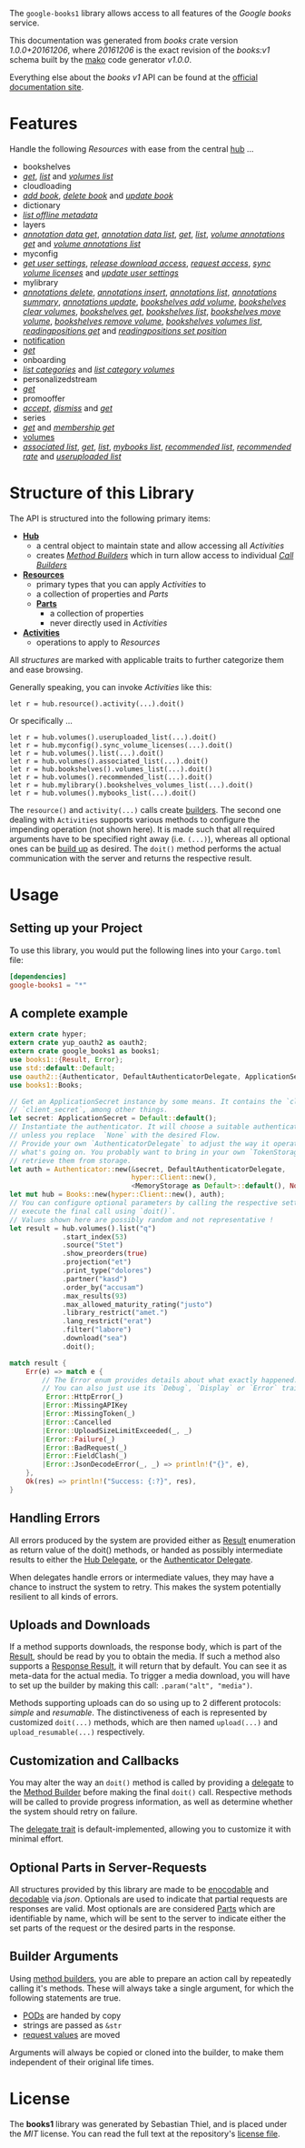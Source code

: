 <!---
DO NOT EDIT !
This file was generated automatically from 'src/mako/api/README.md.mako'
DO NOT EDIT !
-->
The `google-books1` library allows access to all features of the *Google books* service.

This documentation was generated from *books* crate version *1.0.0+20161206*, where *20161206* is the exact revision of the *books:v1* schema built by the [mako](http://www.makotemplates.org/) code generator *v1.0.0*.

Everything else about the *books* *v1* API can be found at the
[official documentation site](https://developers.google.com/books/docs/v1/getting_started).
# Features

Handle the following *Resources* with ease from the central [hub](http://byron.github.io/google-apis-rs/google_books1/struct.Books.html) ... 

* bookshelves
 * [*get*](http://byron.github.io/google-apis-rs/google_books1/struct.BookshelveGetCall.html), [*list*](http://byron.github.io/google-apis-rs/google_books1/struct.BookshelveListCall.html) and [*volumes list*](http://byron.github.io/google-apis-rs/google_books1/struct.BookshelveVolumeListCall.html)
* cloudloading
 * [*add book*](http://byron.github.io/google-apis-rs/google_books1/struct.CloudloadingAddBookCall.html), [*delete book*](http://byron.github.io/google-apis-rs/google_books1/struct.CloudloadingDeleteBookCall.html) and [*update book*](http://byron.github.io/google-apis-rs/google_books1/struct.CloudloadingUpdateBookCall.html)
* dictionary
 * [*list offline metadata*](http://byron.github.io/google-apis-rs/google_books1/struct.DictionaryListOfflineMetadataCall.html)
* layers
 * [*annotation data get*](http://byron.github.io/google-apis-rs/google_books1/struct.LayerAnnotationDataGetCall.html), [*annotation data list*](http://byron.github.io/google-apis-rs/google_books1/struct.LayerAnnotationDataListCall.html), [*get*](http://byron.github.io/google-apis-rs/google_books1/struct.LayerGetCall.html), [*list*](http://byron.github.io/google-apis-rs/google_books1/struct.LayerListCall.html), [*volume annotations get*](http://byron.github.io/google-apis-rs/google_books1/struct.LayerVolumeAnnotationGetCall.html) and [*volume annotations list*](http://byron.github.io/google-apis-rs/google_books1/struct.LayerVolumeAnnotationListCall.html)
* myconfig
 * [*get user settings*](http://byron.github.io/google-apis-rs/google_books1/struct.MyconfigGetUserSettingCall.html), [*release download access*](http://byron.github.io/google-apis-rs/google_books1/struct.MyconfigReleaseDownloadAccesCall.html), [*request access*](http://byron.github.io/google-apis-rs/google_books1/struct.MyconfigRequestAccesCall.html), [*sync volume licenses*](http://byron.github.io/google-apis-rs/google_books1/struct.MyconfigSyncVolumeLicenseCall.html) and [*update user settings*](http://byron.github.io/google-apis-rs/google_books1/struct.MyconfigUpdateUserSettingCall.html)
* mylibrary
 * [*annotations delete*](http://byron.github.io/google-apis-rs/google_books1/struct.MylibraryAnnotationDeleteCall.html), [*annotations insert*](http://byron.github.io/google-apis-rs/google_books1/struct.MylibraryAnnotationInsertCall.html), [*annotations list*](http://byron.github.io/google-apis-rs/google_books1/struct.MylibraryAnnotationListCall.html), [*annotations summary*](http://byron.github.io/google-apis-rs/google_books1/struct.MylibraryAnnotationSummaryCall.html), [*annotations update*](http://byron.github.io/google-apis-rs/google_books1/struct.MylibraryAnnotationUpdateCall.html), [*bookshelves add volume*](http://byron.github.io/google-apis-rs/google_books1/struct.MylibraryBookshelveAddVolumeCall.html), [*bookshelves clear volumes*](http://byron.github.io/google-apis-rs/google_books1/struct.MylibraryBookshelveClearVolumeCall.html), [*bookshelves get*](http://byron.github.io/google-apis-rs/google_books1/struct.MylibraryBookshelveGetCall.html), [*bookshelves list*](http://byron.github.io/google-apis-rs/google_books1/struct.MylibraryBookshelveListCall.html), [*bookshelves move volume*](http://byron.github.io/google-apis-rs/google_books1/struct.MylibraryBookshelveMoveVolumeCall.html), [*bookshelves remove volume*](http://byron.github.io/google-apis-rs/google_books1/struct.MylibraryBookshelveRemoveVolumeCall.html), [*bookshelves volumes list*](http://byron.github.io/google-apis-rs/google_books1/struct.MylibraryBookshelveVolumeListCall.html), [*readingpositions get*](http://byron.github.io/google-apis-rs/google_books1/struct.MylibraryReadingpositionGetCall.html) and [*readingpositions set position*](http://byron.github.io/google-apis-rs/google_books1/struct.MylibraryReadingpositionSetPositionCall.html)
* [notification](http://byron.github.io/google-apis-rs/google_books1/struct.Notification.html)
 * [*get*](http://byron.github.io/google-apis-rs/google_books1/struct.NotificationGetCall.html)
* onboarding
 * [*list categories*](http://byron.github.io/google-apis-rs/google_books1/struct.OnboardingListCategoryCall.html) and [*list category volumes*](http://byron.github.io/google-apis-rs/google_books1/struct.OnboardingListCategoryVolumeCall.html)
* personalizedstream
 * [*get*](http://byron.github.io/google-apis-rs/google_books1/struct.PersonalizedstreamGetCall.html)
* promooffer
 * [*accept*](http://byron.github.io/google-apis-rs/google_books1/struct.PromoofferAcceptCall.html), [*dismiss*](http://byron.github.io/google-apis-rs/google_books1/struct.PromoofferDismisCall.html) and [*get*](http://byron.github.io/google-apis-rs/google_books1/struct.PromoofferGetCall.html)
* series
 * [*get*](http://byron.github.io/google-apis-rs/google_books1/struct.SeryGetCall.html) and [*membership get*](http://byron.github.io/google-apis-rs/google_books1/struct.SeryMembershipGetCall.html)
* [volumes](http://byron.github.io/google-apis-rs/google_books1/struct.Volume.html)
 * [*associated list*](http://byron.github.io/google-apis-rs/google_books1/struct.VolumeAssociatedListCall.html), [*get*](http://byron.github.io/google-apis-rs/google_books1/struct.VolumeGetCall.html), [*list*](http://byron.github.io/google-apis-rs/google_books1/struct.VolumeListCall.html), [*mybooks list*](http://byron.github.io/google-apis-rs/google_books1/struct.VolumeMybookListCall.html), [*recommended list*](http://byron.github.io/google-apis-rs/google_books1/struct.VolumeRecommendedListCall.html), [*recommended rate*](http://byron.github.io/google-apis-rs/google_books1/struct.VolumeRecommendedRateCall.html) and [*useruploaded list*](http://byron.github.io/google-apis-rs/google_books1/struct.VolumeUseruploadedListCall.html)




# Structure of this Library

The API is structured into the following primary items:

* **[Hub](http://byron.github.io/google-apis-rs/google_books1/struct.Books.html)**
    * a central object to maintain state and allow accessing all *Activities*
    * creates [*Method Builders*](http://byron.github.io/google-apis-rs/google_books1/trait.MethodsBuilder.html) which in turn
      allow access to individual [*Call Builders*](http://byron.github.io/google-apis-rs/google_books1/trait.CallBuilder.html)
* **[Resources](http://byron.github.io/google-apis-rs/google_books1/trait.Resource.html)**
    * primary types that you can apply *Activities* to
    * a collection of properties and *Parts*
    * **[Parts](http://byron.github.io/google-apis-rs/google_books1/trait.Part.html)**
        * a collection of properties
        * never directly used in *Activities*
* **[Activities](http://byron.github.io/google-apis-rs/google_books1/trait.CallBuilder.html)**
    * operations to apply to *Resources*

All *structures* are marked with applicable traits to further categorize them and ease browsing.

Generally speaking, you can invoke *Activities* like this:

```Rust,ignore
let r = hub.resource().activity(...).doit()
```

Or specifically ...

```ignore
let r = hub.volumes().useruploaded_list(...).doit()
let r = hub.myconfig().sync_volume_licenses(...).doit()
let r = hub.volumes().list(...).doit()
let r = hub.volumes().associated_list(...).doit()
let r = hub.bookshelves().volumes_list(...).doit()
let r = hub.volumes().recommended_list(...).doit()
let r = hub.mylibrary().bookshelves_volumes_list(...).doit()
let r = hub.volumes().mybooks_list(...).doit()
```

The `resource()` and `activity(...)` calls create [builders][builder-pattern]. The second one dealing with `Activities` 
supports various methods to configure the impending operation (not shown here). It is made such that all required arguments have to be 
specified right away (i.e. `(...)`), whereas all optional ones can be [build up][builder-pattern] as desired.
The `doit()` method performs the actual communication with the server and returns the respective result.

# Usage

## Setting up your Project

To use this library, you would put the following lines into your `Cargo.toml` file:

```toml
[dependencies]
google-books1 = "*"
```

## A complete example

```Rust
extern crate hyper;
extern crate yup_oauth2 as oauth2;
extern crate google_books1 as books1;
use books1::{Result, Error};
use std::default::Default;
use oauth2::{Authenticator, DefaultAuthenticatorDelegate, ApplicationSecret, MemoryStorage};
use books1::Books;

// Get an ApplicationSecret instance by some means. It contains the `client_id` and 
// `client_secret`, among other things.
let secret: ApplicationSecret = Default::default();
// Instantiate the authenticator. It will choose a suitable authentication flow for you, 
// unless you replace  `None` with the desired Flow.
// Provide your own `AuthenticatorDelegate` to adjust the way it operates and get feedback about 
// what's going on. You probably want to bring in your own `TokenStorage` to persist tokens and
// retrieve them from storage.
let auth = Authenticator::new(&secret, DefaultAuthenticatorDelegate,
                              hyper::Client::new(),
                              <MemoryStorage as Default>::default(), None);
let mut hub = Books::new(hyper::Client::new(), auth);
// You can configure optional parameters by calling the respective setters at will, and
// execute the final call using `doit()`.
// Values shown here are possibly random and not representative !
let result = hub.volumes().list("q")
             .start_index(53)
             .source("Stet")
             .show_preorders(true)
             .projection("et")
             .print_type("dolores")
             .partner("kasd")
             .order_by("accusam")
             .max_results(93)
             .max_allowed_maturity_rating("justo")
             .library_restrict("amet.")
             .lang_restrict("erat")
             .filter("labore")
             .download("sea")
             .doit();

match result {
    Err(e) => match e {
        // The Error enum provides details about what exactly happened.
        // You can also just use its `Debug`, `Display` or `Error` traits
         Error::HttpError(_)
        |Error::MissingAPIKey
        |Error::MissingToken(_)
        |Error::Cancelled
        |Error::UploadSizeLimitExceeded(_, _)
        |Error::Failure(_)
        |Error::BadRequest(_)
        |Error::FieldClash(_)
        |Error::JsonDecodeError(_, _) => println!("{}", e),
    },
    Ok(res) => println!("Success: {:?}", res),
}

```
## Handling Errors

All errors produced by the system are provided either as [Result](http://byron.github.io/google-apis-rs/google_books1/enum.Result.html) enumeration as return value of 
the doit() methods, or handed as possibly intermediate results to either the 
[Hub Delegate](http://byron.github.io/google-apis-rs/google_books1/trait.Delegate.html), or the [Authenticator Delegate](http://byron.github.io/google-apis-rs/google_books1/../yup-oauth2/trait.AuthenticatorDelegate.html).

When delegates handle errors or intermediate values, they may have a chance to instruct the system to retry. This 
makes the system potentially resilient to all kinds of errors.

## Uploads and Downloads
If a method supports downloads, the response body, which is part of the [Result](http://byron.github.io/google-apis-rs/google_books1/enum.Result.html), should be
read by you to obtain the media.
If such a method also supports a [Response Result](http://byron.github.io/google-apis-rs/google_books1/trait.ResponseResult.html), it will return that by default.
You can see it as meta-data for the actual media. To trigger a media download, you will have to set up the builder by making
this call: `.param("alt", "media")`.

Methods supporting uploads can do so using up to 2 different protocols: 
*simple* and *resumable*. The distinctiveness of each is represented by customized 
`doit(...)` methods, which are then named `upload(...)` and `upload_resumable(...)` respectively.

## Customization and Callbacks

You may alter the way an `doit()` method is called by providing a [delegate](http://byron.github.io/google-apis-rs/google_books1/trait.Delegate.html) to the 
[Method Builder](http://byron.github.io/google-apis-rs/google_books1/trait.CallBuilder.html) before making the final `doit()` call. 
Respective methods will be called to provide progress information, as well as determine whether the system should 
retry on failure.

The [delegate trait](http://byron.github.io/google-apis-rs/google_books1/trait.Delegate.html) is default-implemented, allowing you to customize it with minimal effort.

## Optional Parts in Server-Requests

All structures provided by this library are made to be [enocodable](http://byron.github.io/google-apis-rs/google_books1/trait.RequestValue.html) and 
[decodable](http://byron.github.io/google-apis-rs/google_books1/trait.ResponseResult.html) via *json*. Optionals are used to indicate that partial requests are responses 
are valid.
Most optionals are are considered [Parts](http://byron.github.io/google-apis-rs/google_books1/trait.Part.html) which are identifiable by name, which will be sent to 
the server to indicate either the set parts of the request or the desired parts in the response.

## Builder Arguments

Using [method builders](http://byron.github.io/google-apis-rs/google_books1/trait.CallBuilder.html), you are able to prepare an action call by repeatedly calling it's methods.
These will always take a single argument, for which the following statements are true.

* [PODs][wiki-pod] are handed by copy
* strings are passed as `&str`
* [request values](http://byron.github.io/google-apis-rs/google_books1/trait.RequestValue.html) are moved

Arguments will always be copied or cloned into the builder, to make them independent of their original life times.

[wiki-pod]: http://en.wikipedia.org/wiki/Plain_old_data_structure
[builder-pattern]: http://en.wikipedia.org/wiki/Builder_pattern
[google-go-api]: https://github.com/google/google-api-go-client

# License
The **books1** library was generated by Sebastian Thiel, and is placed 
under the *MIT* license.
You can read the full text at the repository's [license file][repo-license].

[repo-license]: https://github.com/Byron/google-apis-rsblob/master/LICENSE.md
